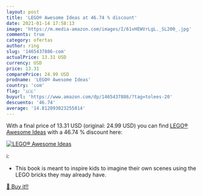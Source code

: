 ```yaml
---
layout: post
title: 'LEGO® Awesome Ideas at 46.74 % discount'
date: 2021-01-14 17:58:13
image: 'https://m.media-amazon.com/images/I/61vHEWVrLgL._SL200_.jpg'
comments: true
category: ofertas
author: ring
slug: '1465437886-com'
actualPrice: 13.31 USD
currency: USD
price: 13.31
comparePrice: 24.99 USD
prodname: 'LEGO® Awesome Ideas'
country: 'com'
flag: '🇺🇸'
buyurl: 'https://www.amazon.com/dp/1465437886/?tag=tolees-20'
descuento: '46.74'
average: '14.812093023255814'
---
```


With a final price of 13.31 USD (original: 24.99 USD) you can find [LEGO® Awesome Ideas](https://www.amazon.com/dp/1465437886/?tag=tolees-20) with a  46.74 % discount here:

[![LEGO® Awesome Ideas](https://m.media-amazon.com/images/I/61vHEWVrLgL._SL200_.jpg)](https://www.amazon.com/dp/1465437886/?tag=tolees-20)

ℹ️:

- This book is meant to inspire kids to imagine their own scenes using the LEGO bricks they may already have.

[🛒 Buy it!!](https://www.amazon.com/dp/1465437886/?tag=tolees-20)

